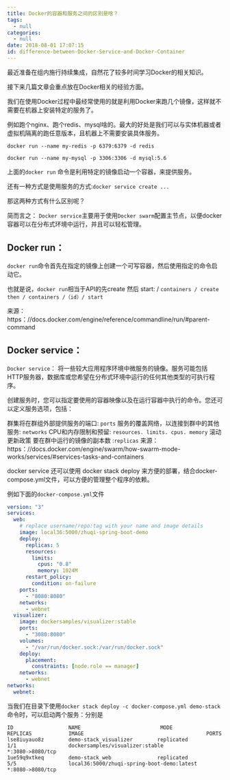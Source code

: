 ```yaml
---
title: Docker的容器和服务之间的区别是啥？
tags:
  - null
categories:
  - null
date: 2018-08-01 17:07:15
id: difference-between-Docker-Service-and-Docker-Container
---
```


最近准备在组内施行持续集成，自然花了较多时间学习Docker的相关知识。

接下来几篇文章会重点放在Docker相关的经验方面。

我们在使用Docker过程中最经常使用的就是利用Docker来跑几个镜像，这样就不需要在机器上安装特定的服务了。

例如跑个nginx、跑个redis、mysql啥的。最大的好处是我们可以与实体机器或者虚拟机隔离的跑任意版本，且机器上不需要安装具体服务。

``` shell
docker run --name my-redis -p 6379:6379 -d redis

docker run --name my-mysql -p 3306:3306 -d mysql:5.6

```
上面的`docker run` 命令是利用特定的镜像启动一个容器，来提供服务。

还有一种方式是使用服务的方式:`docker service create ...`

那这两种方式有什么区别呢？

<!-- more -->

简而言之： `Docker service`主要用于使用`Docker swarm`配置主节点，以便docker容器可以在分布式环境中运行，并且可以轻松管理。

## Docker run： 
`docker run`命令首先在指定的镜像上创建一个可写容器，然后使用指定的命令启动它。

也就是说，`docker run`相当于API的先create 然后 start: / `containers / create then / containers /（id）/ start`

来源：https：//docs.docker.com/engine/reference/commandline/run/#parent-command

## Docker service： 
`Docker service`： 将一些较大应用程序环境中微服务的镜像。服务可能包括HTTP服务器，数据库或您希望在分布式环境中运行的任何其他类型的可执行程序。

创建服务时，您可以指定要使用的容器映像以及在运行容器中执行的命令。您还可以定义服务选项，包括：

群集将在群组外部提供服务的端口: `ports`
服务的覆盖网络，以连接到群中的其他服务: `networks`
CPU和内存限制和预留: `resources. limits. cpus. memory`
滚动更新政策
要在群中运行的镜像的副本数 :`replicas`
来源：https：//docs.docker.com/engine/swarm/how-swarm-mode-works/services/#services-tasks-and-containers

docker service 还可以使用 docker stack deploy 来方便的部署，结合docker-compose.yml文件，可以方便的管理整个程序的依赖。

例如下面的`docker-compose.yml`文件

``` yml
version: "3"
services:
  web:
    # replace username/repo:tag with your name and image details
    image: local36:5000/zhuqi-spring-boot-demo
    deploy:
      replicas: 5
      resources:
        limits:
          cpus: "0.8"
          memory: 1024M
      restart_policy:
        condition: on-failure
    ports:
      - "8080:8080"
    networks:
      - webnet
  visualizer:
    image: dockersamples/visualizer:stable
    ports:
      - "3080:8080"
    volumes:
      - "/var/run/docker.sock:/var/run/docker.sock"
    deploy:
      placement:
        constraints: [node.role == manager]
    networks:
      - webnet
networks:
  webnet:
```
当我们在目录下使用`docker stack deploy -c docker-compose.yml demo-stack`命令时，可以启动两个服务：分别是

``` shell
ID                  NAME                          MODE                REPLICAS            IMAGE                                        PORTS
lse8iuyauo8z        demo-stack_visualizer        replicated           1/1                 dockersamples/visualizer:stable              *:3080->8080/tcp
1ue59q9xtkeq        demo-stack_web               replicated           5/5                 local36:5000/zhuqi-spring-boot-demo:latest   *:8080->8080/tcp
```